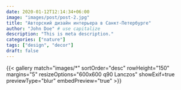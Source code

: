 ```yaml
---
date: 2020-01-12T12:14:34+06:00
image: "images/post/post-2.jpg"
title: "Авторский дизайн интерьера в Санкт-Петербургe"
author: "John Doe" # use capitalize
description: "This is meta description."
categories: ["nature"]
tags: ["design", "decor"]
draft: false
---
```


{{< gallery match="images/*" sortOrder="desc" rowHeight="150" margins="5" resizeOptions="600x600 q90 Lanczos" showExif=true previewType="blur" embedPreview="true" >}}
